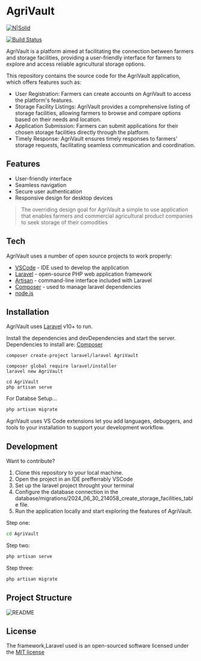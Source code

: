 # AgriVault

[![N|Solid](https://img.icons8.com/?size=100&id=lRjcvhvtR81o&format=png&color=000000)](https://laravel.com/)

[![Build Status](https://travis-ci.org/joemccann/dillinger.svg?branch=master)](https://travis-ci.org/joemccann/dillinger)

AgriVault is a platform aimed at facilitating the connection between farmers and storage facilities, providing a user-friendly interface for farmers to explore and access reliable agricultural storage options. 


This repository contains the source code for the AgriVault application, which offers features such as:

- User Registration: Farmers can create accounts on AgriVault to access the platform's features.
- Storage Facility Listings: AgriVault provides a comprehensive listing of storage facilities, allowing farmers to browse and compare options based on their needs and location.
- Application Submission: Farmers can submit applications for their chosen storage facilities directly through the platform.
- Timely Response: AgriVault ensures timely responses to farmers' storage requests, facilitating seamless communication and coordination.

## Features

- User-friendly interface
- Seamless navigation
- Secure user authentication
- Responsive design for desktop devices

> The overriding design goal for AgriVault
> a simple to use application that
> enables farmers and commercial 
> agricultural product companies
> to seek storage of their comodities

## Tech

AgriVault uses a number of open source projects to work properly:

- [VSCode](https://code.visualstudio.com/) - IDE used to develop the application
- [Laravel](https://laravel.com/) - open-source PHP web application framework
- [Artisan](https://laravel.com/docs/5.0/artisan) - command-line interface included with Laravel
- [Composer](https://getcomposer.org/) - used to manage laravel dependencies
- [node.js](https://nodejs.org/en/download/package-manager)

## Installation

AgriVault uses [Laravel](https://laravel.com/) v10+ to run.

Install the dependencies and devDependencies and start the server.
Dependencies to install are: 
[Composer](https://getcomposer.org/)

```
composer create-project laravel/laravel AgriVault

composer global require laravel/installer
laravel new AgriVault

cd AgriVault
php artisan serve
```

For Databse Setup...

```sh
php artisan migrate
```

AgriVault uses VS Code extensions let you add languages, debuggers, and tools to your installation to support your development workflow.


## Development

Want to contribute? 

1. Clone this repository to your local machine.
2. Open the project in an IDE prefferrably VSCode
2. Set up the laravel project throught your terminal
3. Configure the database connection in the database/migrations/2024_06_30_214058_create_storage_facilities_table file.
4. Run the application locally and start exploring the features of AgriVault.

Step one:

```sh
cd AgriVault
```

Step two:

```sh
php artisan serve
```

Step three:

```sh
php artisan migrate
```


## Project Structure
![README](https://github.com/ClarissaKobusingye/FREECODECAMP/assets/84726361/e7ce55a8-38e9-4228-8bad-2d27b969f7d1)


## License

The framework,Laravel used is an open-sourced software licensed under the [MIT license](https://opensource.org/license/MIT)




